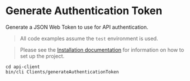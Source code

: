 # Generate Authentication Token

Generate a JSON Web Token to use for API authentication.

> All code examples assume the `test` environment is used.

> Please see the [Installation documentation](/docs/Installation.md) for information on how to set up the project.

```
cd api-client
bin/cli Clients/generateAuthenticationToken
```
